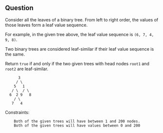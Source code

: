 ## Question

Consider all the leaves of a binary tree.  From left to right order, the values of those leaves form a leaf value sequence.

For example, in the given tree above, the leaf value sequence is `(6, 7, 4, 9, 8)`.

Two binary trees are considered leaf-similar if their leaf value sequence is the same.

Return `true` if and only if the two given trees with head nodes `root1` and `root2` are leaf-similar.

```
      3
     / \
    5   1
   / \  / \
  6  2 9   8
    / \
   7   4
```
   
Constraints:
```
    Both of the given trees will have between 1 and 200 nodes.
    Both of the given trees will have values between 0 and 200
```
